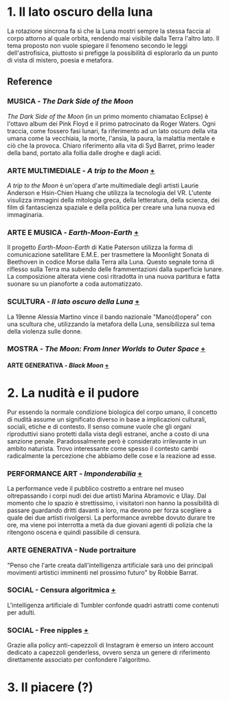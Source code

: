 # 1. Il lato oscuro della luna

La rotazione sincrona fa sì che la Luna mostri sempre la stessa faccia al corpo attorno al quale orbita, rendendo mai visibile dalla Terra l'altro lato. Il tema proposto non vuole spiegare il fenomeno secondo le leggi dell'astrofisica, piuttosto si prefigge la possibilità di esplorarlo da un punto di vista di mistero, poesia e metafora.


## Reference

### MUSICA - *The Dark Side of the Moon*
*The Dark Side of the Moon* (in un primo momento chiamatao Eclipse) è l'ottavo album dei Pink Floyd e il primo patrocinato da Roger Waters. Ogni traccia, come fossero fasi lunari, fa riferimento ad un lato oscuro della vita umana come la vecchiaia, la morte, l'ansia, la paura, la malattia mentale e ciò che la provoca. Chiaro riferimento alla vita di Syd Barret, primo leader della band, portato alla follia dalle droghe e dagli acidi. 

### ARTE MULTIMEDIALE - *A trip to the Moon*  [+](https://channel.louisiana.dk/video/laurie-anderson-hsin-chien-huang-a-trip-to-the-moon)
*A trip to the Moon* è un'opera d'arte multimediale degli artisti Laurie Anderson e Hsin-Chien Huang che utilizza la tecnologia del VR. L'utente visulizza immagini della mitologia greca, della letteratura, della scienza, dei film di fantascienza spaziale e della politica per creare una luna nuova ed immaginaria.

### ARTE E MUSICA - *Earth-Moon-Earth* [+](http://katiepaterson.org/portfolio/earth-moon-earth/)
Il progetto *Earth-Moon-Earth* di Katie Paterson utilizza la forma di comunicazione satellitare E.M.E. per trasmettere la Moonlight Sonata di Beethoven in codice Morse dalla Terra alla Luna. Questo segnale torna di riflesso sulla Terra ma subendo delle frammentazioni dalla superficie lunare. La composizione alterata viene così ritradotta in una nuova partitura e fatta suonare su un pianoforte a coda automatizzato. 

### SCULTURA - *Il lato oscuro della Luna* [+](https://www.lecceprima.it/foto/eventi/il-lato-oscuro-della-luna/#whatsapp-image-2019-06-15-at-14-46-49.html)
La 19enne Alessia Martino vince il bando nazionale "Mano(d)opera" con una scultura che, utilizzando la metafora della Luna, sensibilizza sul tema della violenza sulle donne. 


### MOSTRA - *The Moon: From Inner Worlds to Outer Space* [+](http://www.yvesklein.com/en/expositions/view/1574/the-moon-from-inner-worlds-to-outer-space/?of=23#:~:text=This%20large%2Dscale%20exhibition%20will,and%20object%20of%20scientific%20inquiry.&text=The%20Louisiana's%20exhibition%20explores%20how,recent%20history%20of%20the%20Moon.)

#### ARTE GENERATIVA - *Black Moon* [+](https://www.motorefisico.com/audio-video/)



# 2. La nudità e il pudore
Pur essendo la normale condizione biologica del corpo umano, il concetto di nudità assume un significato diverso in base a implicazioni culturali, sociali, etiche e di contesto. Il senso comune vuole che gli organi riproduttivi siano protetti dalla vista degli estranei, anche a costo di una sanzione penale. Paradossalmente però è considerato irrilevante in un ambito naturista. Trovo interessante come spesso il contesto cambi radicalmente la percezione che abbiamo delle cose e la reazione ad esse.

### PERFORMANCE ART - *Imponderabilia* [+](https://www.theartnewspaper.com/news/abramovic-at-the-ra)
La performance vede il pubblico costretto a entrare nel museo oltrepassando i corpi nudi dei due artisti Marina Abramovic e Ulay. Dal momento che lo spazio è strettissimo, i visitatori non hanno la possibilità di passare guardando dritti davanti a loro, ma devono per forza scegliere a quale dei due artisti rivolgersi. La performance avrebbe dovuto durare tre ore, ma viene poi interrotta a metà da due giovani agenti di polizia che la ritengono oscena e quindi passibile di censura. 

### ARTE GENERATIVA - Nude portraiture
"Penso che l'arte creata dall'intelligenza artificiale sarà uno dei principali movimenti artistici imminenti nel prossimo futuro" by Robbie Barrat.

### SOCIAL - Censura algoritmica [+](https://www.artnome.com/news/2018/12/6/ai-artists-expose-kinks-in-algorithmic-censorship)
L'intelligenza artificiale di Tumbler confonde quadri astratti come contenuti per adulti. 

### SOCIAL - Free nipples [+](https://www.vice.com/it/article/gyyneb/11-modi-per-postare-capezzoli-su-instagram-senza-venire-censurati)
Grazie alla policy anti-capezzoli di Instagram è emerso un intero account dedicato a capezzoli genderless, ovvero senza un genere di riferimento direttamente associato per confondere l'algoritmo.

# 3. Il piacere (?)




